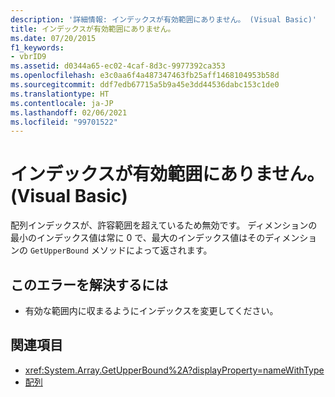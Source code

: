 ```yaml
---
description: '詳細情報: インデックスが有効範囲にありません。 (Visual Basic)'
title: インデックスが有効範囲にありません。
ms.date: 07/20/2015
f1_keywords:
- vbrID9
ms.assetid: d0344a65-ec02-4caf-8d3c-9977392ca353
ms.openlocfilehash: e3c0aa6f4a487347463fb25aff1468104953b58d
ms.sourcegitcommit: ddf7edb67715a5b9a45e3dd44536dabc153c1de0
ms.translationtype: HT
ms.contentlocale: ja-JP
ms.lasthandoff: 02/06/2021
ms.locfileid: "99701522"
---
```

# <a name="subscript-out-of-range-visual-basic"></a>インデックスが有効範囲にありません。 (Visual Basic)

配列インデックスが、許容範囲を超えているため無効です。 ディメンションの最小のインデックス値は常に 0 で、最大のインデックス値はそのディメンションの `GetUpperBound` メソッドによって返されます。  
  
## <a name="to-correct-this-error"></a>このエラーを解決するには  
  
- 有効な範囲内に収まるようにインデックスを変更してください。  
  
## <a name="see-also"></a>関連項目

- <xref:System.Array.GetUpperBound%2A?displayProperty=nameWithType>
- [配列](../../programming-guide/language-features/arrays/index.md)
